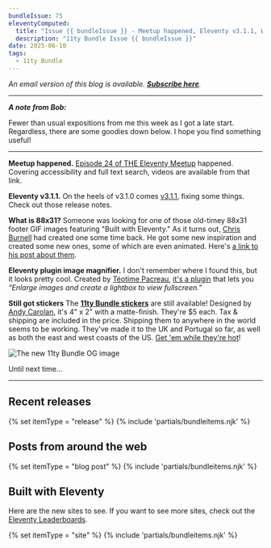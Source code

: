 ```yaml
---
bundleIssue: 75
eleventyComputed:
  title: "Issue {{ bundleIssue }} - Meetup happened, Eleventy v3.1.1, What is 88x31?, Eleventy plugin image magnifier, Still got stickers...And 4 releases, 19 posts, and 14 sites to see"
  description: "11ty Bundle Issue {{ bundleIssue }}"
date: 2025-06-10
tags:
  - 11ty Bundle
---
```


_An email version of this blog is available. **[Subscribe here](#newsletter-subscribe)**._

---

**_A note from Bob:_**

Fewer than usual expositions from me this week as I got a late start. Regardless, there are some goodies down below. I hope you find something useful!

---

**Meetup happened.** [Episode 24 of THE Eleventy Meetup](https://11tymeetup.dev/events/episode-24/) happened. Covering accessibility and full text search, videos are available from that link.

**Eleventy v3.1.1.** On the heels of v3.1.0 comes [v3.1.1](https://github.com/11ty/eleventy/releases/tag/v3.1.1), fixing some things. Check out those release notes.

**What is 88x31?** Someone was looking for one of those old-timey 88x31 footer GIF images featuring "Built with Eleventy." As it turns out, [Chris Burnell](https://chrisburnell.com/) had created one some time back. He got some new inspiration and created some new ones, some of which are even animated. Here's [a link to his post about them](https://chrisburnell.com/note/eleventy-animated-88x31/).

**Eleventy plugin image magnifier.** I don't remember where I found this, but it looks pretty cool. Created by [Téotime Pacreau](https://www.teotimepacreau.fr/), [it's a plugin](https://github.com/teotimepacreau/eleventy-plugin-img-magnifier?tab=readme-ov-file#eleventy-plugin-img-magnifier--zoom-image-to-fullscreen) that lets you _"Enlarge images and create a lightbox to view fullscreen."_

**Still got stickers** The **[11ty Bundle stickers](https://bobmonsour.com/shop/)** are still available! Designed by [Andy Carolan](https://andycarolan.com), it's 4" x 2" with a matte-finish. They're $5 each. Tax & shipping are included in the price. Shipping them to anywhere in the world seems to be working. They've made it to the UK and Portugal so far, as well as both the east and west coasts of the US. [Get 'em while they're hot](https://bobmonsour.com/shop/)!

![The new 11ty Bundle OG image](/assets/img/11tybundle-dev.png)

Until next time...

---

<div id="issue69-releases"></div>

## Recent releases

{% set itemType = "release" %}
{% include 'partials/bundleitems.njk' %}

## Posts from around the web

{% set itemType = "blog post" %}
{% include 'partials/bundleitems.njk' %}

## Built with Eleventy

Here are the new sites to see. If you want to see more sites, check out the [Eleventy Leaderboards](https://www.11ty.dev/speedlify/).

{% set itemType = "site" %}
{% include 'partials/bundleitems.njk' %}

